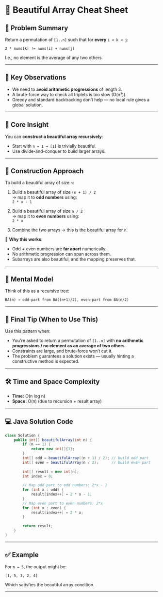 # 🧠 Beautiful Array Cheat Sheet

## 🔹 Problem Summary
Return a permutation of `[1..n]` such that for **every** `i < k < j`:
```
2 * nums[k] != nums[i] + nums[j]
```
I.e., no element is the average of any two others.

---

## 🔑 Key Observations
- We need to **avoid arithmetic progressions** of length 3.
- A brute-force way to check all triplets is too slow (O(n³)).
- Greedy and standard backtracking don’t help — no local rule gives a global solution.

---

## 🧠 Core Insight
You can **construct a beautiful array recursively**:
- Start with `n = 1 → [1]` is trivially beautiful.
- Use divide-and-conquer to build larger arrays.

---

## 🧱 Construction Approach

To build a beautiful array of size `n`:

1. Build a beautiful array of size `(n + 1) / 2`  
   → map it to **odd numbers** using:  
   `2 * x - 1`

2. Build a beautiful array of size `n / 2`  
   → map it to **even numbers** using:  
   `2 * x`

3. Combine the two arrays → this is the beautiful array for `n`.

📌 **Why this works:**
- Odd + even numbers are **far apart** numerically.
- No arithmetic progression can span across them.
- Subarrays are also beautiful, and the mapping preserves that.

---

## 🧠 Mental Model

Think of this as a recursive tree:
```
BA(n) → odd-part from BA((n+1)/2), even-part from BA(n/2)
```

---

## 📌 Final Tip (When to Use This)

Use this pattern when:
- You're asked to return a permutation of `[1..n]` with **no arithmetic progressions / no element as an average of two others**.
- Constraints are large, and brute-force won’t cut it.
- The problem guarantees a solution exists — usually hinting a constructive method is expected.

---

## 🛠 Time and Space Complexity
- **Time:** O(n log n)
- **Space:** O(n) (due to recursion + result array)

---

## 💻 Java Solution Code

```java
class Solution {
    public int[] beautifulArray(int n) {
        if (n == 1) {
            return new int[]{1};
        }
        int[] odd = beautifulArray((n + 1) / 2); // build odd part
        int[] even = beautifulArray(n / 2);      // build even part
        
        int[] result = new int[n];
        int index = 0;
        
        // Map odd part to odd numbers: 2*x - 1
        for (int x : odd) {
            result[index++] = 2 * x - 1;
        }
        // Map even part to even numbers: 2*x
        for (int x : even) {
            result[index++] = 2 * x;
        }
        
        return result;
    }
}
```

---

## ✅ Example

For `n = 5`, the output might be:
```
[1, 5, 3, 2, 4]
```
Which satisfies the beautiful array condition.

---
